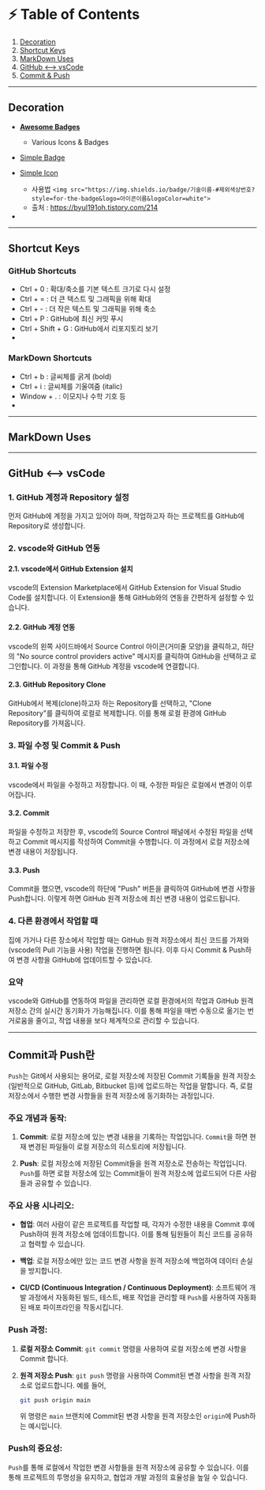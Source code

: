 # ⚡ Table of Contents

1. [Decoration](#decoration)
2. [Shortcut Keys](#shortcut-keys)
3. [MarkDown Uses](#markdown-uses)
4. [GitHub <--> vsCode](#git-vscode)
5. [Commit & Push](#commitpush)

---

## Decoration <a name="decoration"></a>

- **[Awesome Badges](https://github.com/badges/awesome-badges)**
  - Various Icons & Badges

- [Simple Badge](https://badges.pages.dev/)

- [Simple Icon](simpleicons.org/)
  - 사용법
  `<img src="https://img.shields.io/badge/기술이름-#제외색상번호?style=for-the-badge&logo=아이콘이름&logoColor=white">`
  - 출처 : https://byul191oh.tistory.com/214

- 

---

## Shortcut Keys <a name="shortcut-keys"></a>

### GitHub Shortcuts
- Ctrl + 0 : 확대/축소를 기본 텍스트 크기로 다시 설정
- Ctrl + = : 더 큰 텍스트 및 그래픽을 위해 확대
- Ctrl + - : 더 작은 텍스트 및 그래픽을 위해 축소
- Ctrl + P : GitHub에 최신 커밋 푸시
- Ctrl + Shift + G : GitHub에서 리포지토리 보기
- 
  
### MarkDown Shortcuts
- Ctrl + b : 글씨체를 굵게 (bold)
- Ctrl + i : 글씨체를 기울여줌 (italic)
- Window + . : 이모지나 수학 기호 등
- 

---

## MarkDown Uses <a name="markdown-uses"></a>

---

## GitHub <--> vsCode <a name="git-vscode"></a>

### 1. GitHub 계정과 Repository 설정

먼저 GitHub에 계정을 가지고 있어야 하며, 작업하고자 하는 프로젝트를 GitHub에 Repository로 생성합니다.

### 2. vscode와 GitHub 연동

#### 2.1. vscode에서 GitHub Extension 설치

vscode의 Extension Marketplace에서 GitHub Extension for Visual Studio Code를 설치합니다. 이 Extension을 통해 GitHub와의 연동을 간편하게 설정할 수 있습니다.

#### 2.2. GitHub 계정 연동

vscode의 왼쪽 사이드바에서 Source Control 아이콘(거미줄 모양)을 클릭하고, 하단의 "No source control providers active" 메시지를 클릭하여 GitHub을 선택하고 로그인합니다. 이 과정을 통해 GitHub 계정을 vscode에 연결합니다.

#### 2.3. GitHub Repository Clone

GitHub에서 복제(clone)하고자 하는 Repository를 선택하고, "Clone Repository"를 클릭하여 로컬로 복제합니다. 이를 통해 로컬 환경에 GitHub Repository를 가져옵니다.

### 3. 파일 수정 및 Commit & Push

#### 3.1. 파일 수정

vscode에서 파일을 수정하고 저장합니다. 이 때, 수정한 파일은 로컬에서 변경이 이루어집니다.

#### 3.2. Commit

파일을 수정하고 저장한 후, vscode의 Source Control 패널에서 수정된 파일을 선택하고 Commit 메시지를 작성하여 Commit을 수행합니다. 이 과정에서 로컬 저장소에 변경 내용이 저장됩니다.

#### 3.3. Push

Commit을 했으면, vscode의 하단에 "Push" 버튼을 클릭하여 GitHub에 변경 사항을 Push합니다. 이렇게 하면 GitHub 원격 저장소에 최신 변경 내용이 업로드됩니다.

### 4. 다른 환경에서 작업할 때

집에 가거나 다른 장소에서 작업할 때는 GitHub 원격 저장소에서 최신 코드를 가져와(vscode의 Pull 기능을 사용) 작업을 진행하면 됩니다. 이후 다시 Commit & Push하여 변경 사항을 GitHub에 업데이트할 수 있습니다.

### 요약

vscode와 GitHub를 연동하여 파일을 관리하면 로컬 환경에서의 작업과 GitHub 원격 저장소 간의 실시간 동기화가 가능해집니다. 이를 통해 파일을 매번 수동으로 옮기는 번거로움을 줄이고, 작업 내용을 보다 체계적으로 관리할 수 있습니다.

---

## Commit과 Push란 <a name="commitpush"></a>

`Push`는 Git에서 사용되는 용어로, 로컬 저장소에 저장된 Commit 기록들을 원격 저장소(일반적으로 GitHub, GitLab, Bitbucket 등)에 업로드하는 작업을 말합니다. 즉, 로컬 저장소에서 수행한 변경 사항들을 원격 저장소에 동기화하는 과정입니다.

### 주요 개념과 동작:

1. **Commit**: 로컬 저장소에 있는 변경 내용을 기록하는 작업입니다. `Commit`을 하면 현재 변경된 파일들이 로컬 저장소의 히스토리에 저장됩니다.

2. **Push**: 로컬 저장소에 저장된 Commit들을 원격 저장소로 전송하는 작업입니다. `Push`를 하면 로컬 저장소에 있는 Commit들이 원격 저장소에 업로드되어 다른 사람들과 공유할 수 있습니다.

### 주요 사용 시나리오:

- **협업**: 여러 사람이 같은 프로젝트를 작업할 때, 각자가 수정한 내용을 Commit 후에 Push하여 원격 저장소에 업데이트합니다. 이를 통해 팀원들이 최신 코드를 공유하고 협력할 수 있습니다.

- **백업**: 로컬 저장소에만 있는 코드 변경 사항을 원격 저장소에 백업하여 데이터 손실을 방지합니다.

- **CI/CD (Continuous Integration / Continuous Deployment)**: 소프트웨어 개발 과정에서 자동화된 빌드, 테스트, 배포 작업을 관리할 때 `Push`를 사용하여 자동화된 배포 파이프라인을 작동시킵니다.

### Push 과정:

1. **로컬 저장소 Commit**: `git commit` 명령을 사용하여 로컬 저장소에 변경 사항을 Commit 합니다.

2. **원격 저장소 Push**: `git push` 명령을 사용하여 Commit된 변경 사항을 원격 저장소로 업로드합니다. 예를 들어,

   ```bash
   git push origin main
   ```

   위 명령은 `main` 브랜치에 Commit된 변경 사항을 원격 저장소인 `origin`에 Push하는 예시입니다.

### Push의 중요성:

`Push`를 통해 로컬에서 작업한 변경 사항들을 원격 저장소에 공유할 수 있습니다. 이를 통해 프로젝트의 투명성을 유지하고, 협업과 개발 과정의 효율성을 높일 수 있습니다.
